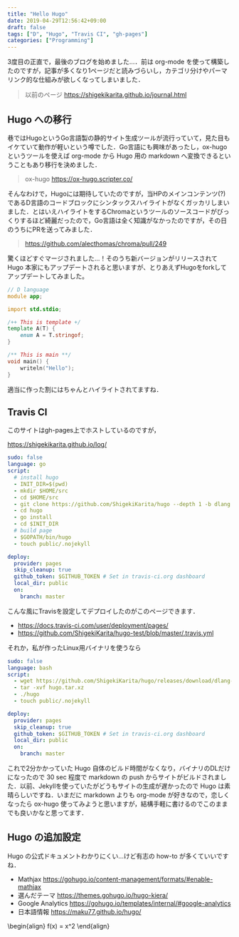 ```yaml
---
title: "Hello Hugo"
date: 2019-04-29T12:56:42+09:00
draft: false
tags: ["D", "Hugo", "Travis CI", "gh-pages"]
categories: ["Programming"]
---
```


3度目の正直で，最後のブログを始めました...．前は org-mode を使って構築したのですが，記事が多くなり1ページだと読みづらいし，カテゴリ分けやパーマリンク的な仕組みが欲しくなってしまいました．

> 以前のページ https://shigekikarita.github.io/journal.html

## Hugo への移行

巷ではHugoというGo言語製の静的サイト生成ツールが流行っていて，見た目もイケていて動作が軽いという噂でした．Go言語にも興味があったし，ox-hugoというツールを使えば org-mode から Hugo 用の markdown へ変換できるということもあり移行を決めました．

> ox-hugo https://ox-hugo.scripter.co/

そんなわけで，Hugoには期待していたのですが，当HPのメインコンテンツ(?)であるD言語のコードブロックにシンタックスハイライトがなくガッカリしまいました．とはいえハイライトをするChromaというツールのソースコードがびっくりするほど綺麗だったので，Go言語は全く知識がなかったのですが，その日のうちにPRを送ってみました．

> https://github.com/alecthomas/chroma/pull/249

驚くほどすぐマージされました...！そのうち新バージョンがリリースされて Hugo 本家にもアップデートされると思いますが、とりあえずHugoをforkしてアップデートしてみました。

```d
// D language
module app;

import std.stdio;

/++ This is template +/
template A(T) {
    enum A = T.stringof;
}

/** This is main **/
void main() {
    writeln("Hello");
}
```

適当に作った割にはちゃんとハイライトされてますね．

## Travis CI

このサイトはgh-pages上でホストしているのですが，

https://shigekikarita.github.io/log/

```yaml
sudo: false
language: go
script:
  # install hugo
  - INIT_DIR=$(pwd)
  - mkdir $HOME/src
  - cd $HOME/src
  - git clone https://github.com/ShigekiKarita/hugo --depth 1 -b dlang
  - cd hugo
  - go install
  - cd $INIT_DIR
  # build page
  - $GOPATH/bin/hugo
  - touch public/.nojekyll

deploy:
  provider: pages
  skip_cleanup: true
  github_token: $GITHUB_TOKEN # Set in travis-ci.org dashboard
  local_dir: public
  on:
    branch: master
```

こんな風にTravisを設定してデプロイしたのがこのページできます．

- https://docs.travis-ci.com/user/deployment/pages/
- https://github.com/ShigekiKarita/hugo-test/blob/master/.travis.yml

それか，私が作ったLinux用バイナリを使うなら

```yaml
sudo: false
language: bash
script:
  - wget https://github.com/ShigekiKarita/hugo/releases/download/dlang-v1/hugo.tar.xz
  - tar -xvf hugo.tar.xz
  - ./hugo
  - touch public/.nojekyll

deploy:
  provider: pages
  skip_cleanup: true
  github_token: $GITHUB_TOKEN # Set in travis-ci.org dashboard
  local_dir: public
  on:
    branch: master
```

これで2分かかっていた Hugo 自体のビルド時間がなくなり，バイナリのDLだけになったので 30 sec 程度で markdown の push からサイトがビルドされました．以前、Jekyllを使っていたがどうもサイトの生成が遅かったので Hugo は素晴らしいですね．いまだに markdown よりも org-mode が好きなので，恋しくなったら ox-hugo 使ってみようと思いますが，結構手軽に書けるのでこのままでも良いかなと思ってます．

## Hugo の追加設定

Hugo の公式ドキュメントわかりにくい...けど有志の how-to が多くていいですね．

- Mathjax https://gohugo.io/content-management/formats/#enable-mathjax
- 選んだテーマ https://themes.gohugo.io/hugo-kiera/
- Google Analytics https://gohugo.io/templates/internal/#google-analytics
- 日本語情報 https://maku77.github.io/hugo/


\begin{align}
f(x) = x^2
\end{align}
